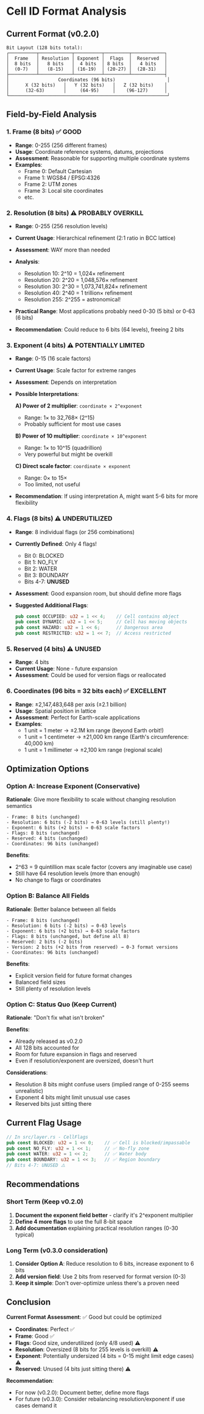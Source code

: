 # Cell ID Format Analysis

## Current Format (v0.2.0)

```
Bit Layout (128 bits total):
┌──────────┬────────────┬──────────┬─────────┬────────────┐
│  Frame   │ Resolution │ Exponent │  Flags  │  Reserved  │
│  8 bits  │   8 bits   │  4 bits  │ 8 bits  │   4 bits   │
│  (0-7)   │   (8-15)   │ (16-19)  │ (20-27) │  (28-31)   │
├──────────┴────────────┴──────────┴─────────┴────────────┤
│                  Coordinates (96 bits)                   │
│      X (32 bits)   │   Y (32 bits)   │   Z (32 bits)    │
│      (32-63)       │     (64-95)     │    (96-127)      │
└──────────────────────────────────────────────────────────┘
```

## Field-by-Field Analysis

### 1. Frame (8 bits) ✅ GOOD
- **Range**: 0-255 (256 different frames)
- **Usage**: Coordinate reference systems, datums, projections
- **Assessment**: Reasonable for supporting multiple coordinate systems
- **Examples**:
  - Frame 0: Default Cartesian
  - Frame 1: WGS84 / EPSG:4326
  - Frame 2: UTM zones
  - Frame 3: Local site coordinates
  - etc.

### 2. Resolution (8 bits) ⚠️ PROBABLY OVERKILL
- **Range**: 0-255 (256 resolution levels)
- **Current Usage**: Hierarchical refinement (2:1 ratio in BCC lattice)
- **Assessment**: WAY more than needed
- **Analysis**:
  - Resolution 10: 2^10 = 1,024× refinement
  - Resolution 20: 2^20 = 1,048,576× refinement
  - Resolution 30: 2^30 = 1,073,741,824× refinement
  - Resolution 40: 2^40 = 1 trillion× refinement
  - Resolution 255: 2^255 = astronomical!

- **Practical Range**: Most applications probably need 0-30 (5 bits) or 0-63 (6 bits)
- **Recommendation**: Could reduce to 6 bits (64 levels), freeing 2 bits

### 3. Exponent (4 bits) ⚠️ POTENTIALLY LIMITED
- **Range**: 0-15 (16 scale factors)
- **Current Usage**: Scale factor for extreme ranges
- **Assessment**: Depends on interpretation
- **Possible Interpretations**:

  **A) Power of 2 multiplier**: `coordinate × 2^exponent`
  - Range: 1× to 32,768× (2^15)
  - Probably sufficient for most use cases

  **B) Power of 10 multiplier**: `coordinate × 10^exponent`
  - Range: 1× to 10^15 (quadrillion)
  - Very powerful but might be overkill

  **C) Direct scale factor**: `coordinate × exponent`
  - Range: 0× to 15×
  - Too limited, not useful

- **Recommendation**: If using interpretation A, might want 5-6 bits for more flexibility

### 4. Flags (8 bits) ⚠️ UNDERUTILIZED
- **Range**: 8 individual flags (or 256 combinations)
- **Currently Defined**: Only 4 flags!
  - Bit 0: BLOCKED
  - Bit 1: NO_FLY
  - Bit 2: WATER
  - Bit 3: BOUNDARY
  - Bits 4-7: **UNUSED**

- **Assessment**: Good expansion room, but should define more flags
- **Suggested Additional Flags**:
  ```rust
  pub const OCCUPIED: u32 = 1 << 4;    // Cell contains object
  pub const DYNAMIC: u32 = 1 << 5;     // Cell has moving objects
  pub const HAZARD: u32 = 1 << 6;      // Dangerous area
  pub const RESTRICTED: u32 = 1 << 7;  // Access restricted
  ```

### 5. Reserved (4 bits) ⚠️ UNUSED
- **Range**: 4 bits
- **Current Usage**: None - future expansion
- **Assessment**: Could be used for version flags or reallocated

### 6. Coordinates (96 bits = 32 bits each) ✅ EXCELLENT
- **Range**: ±2,147,483,648 per axis (±2.1 billion)
- **Usage**: Spatial position in lattice
- **Assessment**: Perfect for Earth-scale applications
- **Examples**:
  - 1 unit = 1 meter → ±2.1M km range (beyond Earth orbit!)
  - 1 unit = 1 centimeter → ±21,000 km range (Earth's circumference: 40,000 km)
  - 1 unit = 1 millimeter → ±2,100 km range (regional scale)

## Optimization Options

### Option A: Increase Exponent (Conservative)
**Rationale**: Give more flexibility to scale without changing resolution semantics

```
- Frame: 8 bits (unchanged)
- Resolution: 6 bits (-2 bits) → 0-63 levels (still plenty!)
- Exponent: 6 bits (+2 bits) → 0-63 scale factors
- Flags: 8 bits (unchanged)
- Reserved: 4 bits (unchanged)
- Coordinates: 96 bits (unchanged)
```

**Benefits**:
- 2^63 = 9 quintillion max scale factor (covers any imaginable use case)
- Still have 64 resolution levels (more than enough)
- No change to flags or coordinates

### Option B: Balance All Fields
**Rationale**: Better balance between all fields

```
- Frame: 8 bits (unchanged)
- Resolution: 6 bits (-2 bits) → 0-63 levels
- Exponent: 6 bits (+2 bits) → 0-63 scale factors
- Flags: 8 bits (unchanged, but define all 8)
- Reserved: 2 bits (-2 bits)
- Version: 2 bits (+2 bits from reserved) → 0-3 format versions
- Coordinates: 96 bits (unchanged)
```

**Benefits**:
- Explicit version field for future format changes
- Balanced field sizes
- Still plenty of resolution levels

### Option C: Status Quo (Keep Current)
**Rationale**: "Don't fix what isn't broken"

**Benefits**:
- Already released as v0.2.0
- All 128 bits accounted for
- Room for future expansion in flags and reserved
- Even if resolution/exponent are oversized, doesn't hurt

**Considerations**:
- Resolution 8 bits might confuse users (implied range of 0-255 seems unrealistic)
- Exponent 4 bits might limit unusual use cases
- Reserved bits just sitting there

## Current Flag Usage

```rust
// In src/layer.rs - CellFlags
pub const BLOCKED: u32 = 1 << 0;    // ✅ Cell is blocked/impassable
pub const NO_FLY: u32 = 1 << 1;     // ✅ No-fly zone
pub const WATER: u32 = 1 << 2;      // ✅ Water body
pub const BOUNDARY: u32 = 1 << 3;   // ✅ Region boundary
// Bits 4-7: UNUSED ⚠️
```

## Recommendations

### Short Term (Keep v0.2.0)
1. **Document the exponent field better** - clarify it's 2^exponent multiplier
2. **Define 4 more flags** to use the full 8-bit space
3. **Add documentation** explaining practical resolution ranges (0-30 typical)

### Long Term (v0.3.0 consideration)
1. **Consider Option A**: Reduce resolution to 6 bits, increase exponent to 6 bits
2. **Add version field**: Use 2 bits from reserved for format version (0-3)
3. **Keep it simple**: Don't over-optimize unless there's a proven need

## Conclusion

**Current Format Assessment**: ✅ Good but could be optimized

- **Coordinates**: Perfect ✅
- **Frame**: Good ✅
- **Flags**: Good size, underutilized (only 4/8 used) ⚠️
- **Resolution**: Oversized (8 bits for 255 levels is overkill) ⚠️
- **Exponent**: Potentially undersized (4 bits = 0-15 might limit edge cases) ⚠️
- **Reserved**: Unused (4 bits just sitting there) ⚠️

**Recommendation**:
- For now (v0.2.0): Document better, define more flags
- For future (v0.3.0): Consider rebalancing resolution/exponent if use cases demand it
